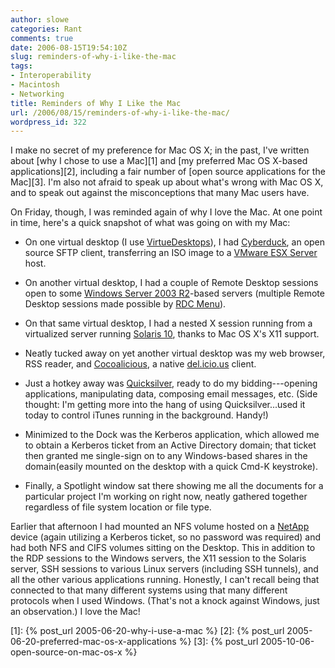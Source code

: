 ```yaml
---
author: slowe
categories: Rant
comments: true
date: 2006-08-15T19:54:10Z
slug: reminders-of-why-i-like-the-mac
tags:
- Interoperability
- Macintosh
- Networking
title: Reminders of Why I Like the Mac
url: /2006/08/15/reminders-of-why-i-like-the-mac/
wordpress_id: 322
---
```


I make no secret of my preference for Mac OS X; in the past, I've written about [why I chose to use a Mac][1] and [my preferred Mac OS X-based applications][2], including a fair number of [open source applications for the Mac][3]. I'm also not afraid to speak up about what's wrong with Mac OS X, and to speak out against the misconceptions that many Mac users have.

On Friday, though, I was reminded again of why I love the Mac. At one point in time, here's a quick snapshot of what was going on with my Mac:

* On one virtual desktop (I use [VirtueDesktops](http://virtuedesktops.info/)), I had [Cyberduck](http://cyberduck.ch/), an open source SFTP client, transferring an ISO image to a [VMware ESX Server](http://www.vmware.com/products/vi/esx/) host.

* On another virtual desktop, I had a couple of Remote Desktop sessions open to some [Windows Server 2003 R2](http://www.microsoft.com/windowsserver2003/default.mspx)-based servers (multiple Remote Desktop sessions made possible by [RDC Menu](http://www.xutils.com/rdcmenu/)).

* On that same virtual desktop, I had a nested X session running from a virtualized server running [Solaris 10](http://www.sun.com/software/solaris/), thanks to Mac OS X's X11 support.

* Neatly tucked away on yet another virtual desktop was my web browser, RSS reader, and [Cocoalicious](http://www.scifihifi.com/cocoalicious/), a native [del.icio.us](http://del.icio.us/) client.

* Just a hotkey away was [Quicksilver](http://quicksilver.blacktree.com/), ready to do my bidding---opening applications, manipulating data, composing email messages, etc. (Side thought: I'm getting more into the hang of using Quicksilver...used it today to control iTunes running in the background. Handy!)

* Minimized to the Dock was the Kerberos application, which allowed me to obtain a Kerberos ticket from an Active Directory domain; that ticket then granted me single-sign on to any Windows-based shares in the domain(easily mounted on the desktop with a quick Cmd-K keystroke).

* Finally, a Spotlight window sat there showing me all the documents for a particular project I'm working on right now, neatly gathered together regardless of file system location or file type.

Earlier that afternoon I had mounted an NFS volume hosted on a [NetApp](http://www.netapp.com/) device (again utilizing a Kerberos ticket, so no password was required) and had both NFS and CIFS volumes sitting on the Desktop. This in addition to the RDP sessions to the Windows servers, the X11 session to the Solaris server, SSH sessions to various Linux servers (including SSH tunnels), and all the other various applications running. Honestly, I can't recall being that connected to that many different systems using that many different protocols when I used Windows. (That's not a knock against Windows, just an observation.) I love the Mac!

[1]: {% post_url 2005-06-20-why-i-use-a-mac %}
[2]: {% post_url 2005-06-20-preferred-mac-os-x-applications %}
[3]: {% post_url 2005-10-06-open-source-on-mac-os-x %}
